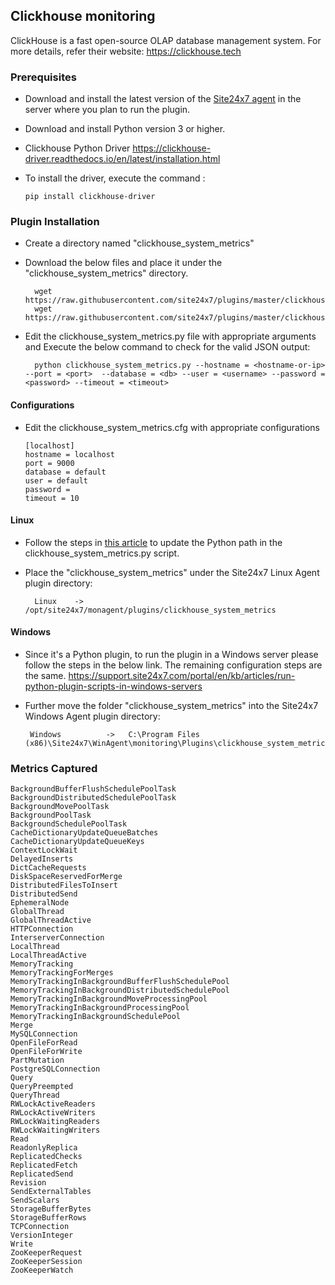 Clickhouse monitoring
---  
ClickHouse is a fast open-source OLAP database management system. For more details, refer their website: https://clickhouse.tech

### Prerequisites

- Download and install the latest version of the [Site24x7 agent](https://www.site24x7.com/app/client#/admin/inventory/add-monitor) in the server where you plan to run the plugin. 
- Download and install Python version 3 or higher.
- Clickhouse Python Driver
https://clickhouse-driver.readthedocs.io/en/latest/installation.html

- To install the driver, execute the command :
	```
	pip install clickhouse-driver
	```

### Plugin Installation  

- Create a directory named "clickhouse_system_metrics"

- Download the below files and place it under the "clickhouse_system_metrics" directory.

		wget https://raw.githubusercontent.com/site24x7/plugins/master/clickhouse/clickhouse_system_metrics/clickhouse_system_metrics.py
		wget https://raw.githubusercontent.com/site24x7/plugins/master/clickhouse/clickhouse_system_metrics/clickhouse_system_metrics.cfg


- Edit the clickhouse_system_metrics.py file with appropriate arguments and Execute the below command to check for the valid JSON output:

		python clickhouse_system_metrics.py --hostname = <hostname-or-ip> --port = <port>  --database = <db> --user = <username> --password = <password> --timeout = <timeout>
#### Configurations

- Edit the clickhouse_system_metrics.cfg with appropriate configurations
	```
	[localhost]
	hostname = localhost
	port = 9000
	database = default
	user = default
	password = 
	timeout = 10
	```
#### Linux

- Follow the steps in [this article](https://support.site24x7.com/portal/en/kb/articles/updating-python-path-in-a-plugin-script-for-linux-servers) to update the Python path in the clickhouse_system_metrics.py script.

- Place the "clickhouse_system_metrics" under the Site24x7 Linux Agent plugin directory:

        Linux    ->   /opt/site24x7/monagent/plugins/clickhouse_system_metrics

#### Windows
- Since it's a Python plugin, to run the plugin in a Windows server please follow the steps in the below link. The remaining configuration steps are the same.
https://support.site24x7.com/portal/en/kb/articles/run-python-plugin-scripts-in-windows-servers
-  Further move the folder "clickhouse_system_metrics" into the  Site24x7 Windows Agent plugin directory:

        Windows          ->   C:\Program Files (x86)\Site24x7\WinAgent\monitoring\Plugins\clickhouse_system_metrics


### Metrics Captured
    BackgroundBufferFlushSchedulePoolTask
    BackgroundDistributedSchedulePoolTask
    BackgroundMovePoolTask
    BackgroundPoolTask
    BackgroundSchedulePoolTask
    CacheDictionaryUpdateQueueBatches
    CacheDictionaryUpdateQueueKeys
    ContextLockWait
    DelayedInserts
    DictCacheRequests
    DiskSpaceReservedForMerge
    DistributedFilesToInsert
    DistributedSend
    EphemeralNode
    GlobalThread
    GlobalThreadActive
    HTTPConnection
    InterserverConnection
    LocalThread
    LocalThreadActive
    MemoryTracking
    MemoryTrackingForMerges
    MemoryTrackingInBackgroundBufferFlushSchedulePool
    MemoryTrackingInBackgroundDistributedSchedulePool
    MemoryTrackingInBackgroundMoveProcessingPool
    MemoryTrackingInBackgroundProcessingPool
    MemoryTrackingInBackgroundSchedulePool
    Merge
    MySQLConnection
    OpenFileForRead
    OpenFileForWrite
    PartMutation
    PostgreSQLConnection
    Query
    QueryPreempted
    QueryThread
    RWLockActiveReaders
    RWLockActiveWriters
    RWLockWaitingReaders
    RWLockWaitingWriters
    Read
    ReadonlyReplica
    ReplicatedChecks
    ReplicatedFetch
    ReplicatedSend
    Revision
    SendExternalTables
    SendScalars
    StorageBufferBytes
    StorageBufferRows
    TCPConnection
    VersionInteger
    Write
    ZooKeeperRequest
    ZooKeeperSession
    ZooKeeperWatch
